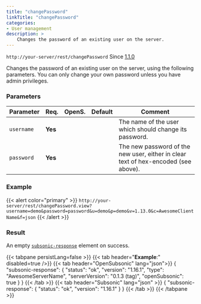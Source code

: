 ```yaml
---
title: "changePassword"
linkTitle: "changePassword"
categories:
- User management
description: >
    Changes the password of an existing user on the server.
---
```


`http://your-server/rest/changePassword` Since [1.1.0](../../subsonic-versions)

Changes the password of an existing user on the server, using the following parameters. You can only change your own password unless you have admin privileges.

### Parameters

| Parameter | Req. | OpenS. | Default | Comment |
| --- | --- | --- | --- | --- |
| `username` | **Yes** |   |  | The name of the user which should change its password. |
| `password` | **Yes** |  |   | The new password of the new user, either in clear text of hex-encoded (see above). |

### Example

{{< alert color="primary" >}} `http://your-server/rest/changePassword.view?username=demo&password=password&u=demo&p=demo&v=1.13.0&c=AwesomeClientName&f=json` {{< /alert >}}

### Result

An empty [`subsonic-response`](../../responses/subsonic-response) element on success.

{{< tabpane persistLang=false >}}
{{< tab header="**Example**:" disabled=true />}}
{{< tab header="OpenSubsonic" lang="json">}}
{
  "subsonic-response": {
    "status": "ok",
    "version": "1.16.1",
    "type": "AwesomeServerName",
    "serverVersion": "0.1.3 (tag)",
    "openSubsonic": true
  }
}
{{< /tab >}}
{{< tab header="Subsonic" lang="json" >}}
{
  "subsonic-response": {
    "status": "ok",
    "version": "1.16.1"
  }
}
{{< /tab >}}
{{< /tabpane >}}
